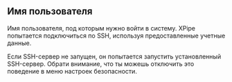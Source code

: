 ## Имя пользователя

Имя пользователя, под которым нужно войти в систему. XPipe попытается подключиться по SSH, используя предоставленные учетные данные.

Если SSH-сервер не запущен, он попытается запустить установленный SSH-сервер. Обрати внимание, что ты можешь отключить это поведение в меню настроек безопасности.
